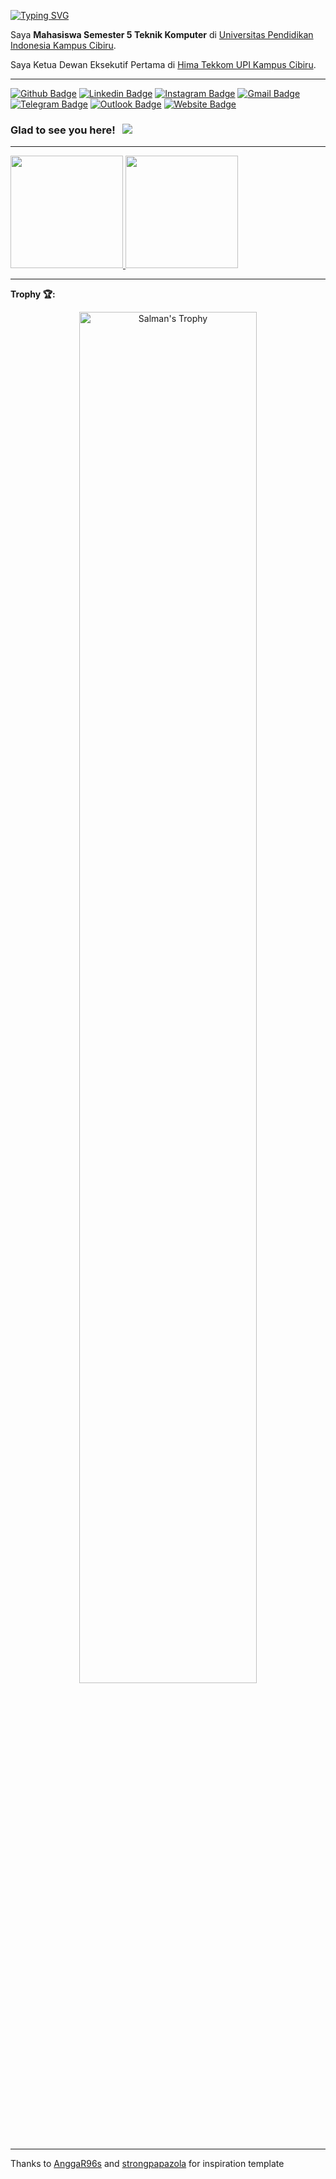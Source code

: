 [![Typing SVG](https://readme-typing-svg.herokuapp.com/?lines=Hello+There!;I'am+Salman+from+Indonesia+👋)](https://git.io/typing-svg)

Saya **Mahasiswa Semester 5 Teknik Komputer** di [Universitas Pendidikan Indonesia Kampus Cibiru](http://tekom.kd-cibiru.upi.edu).

Saya Ketua Dewan Eksekutif Pertama di [Hima Tekkom UPI Kampus Cibiru](https://www.instagram.com/hima.tekkom).

---
[![Github Badge](https://img.shields.io/badge/-Github-000?style=flat&logo=Github&logoColor=white)](https://github.com/Salmansha08)
[![Linkedin Badge](https://img.shields.io/badge/-LinkedIn-blue?style=flat&logo=Linkedin&logoColor=white)](https://www.linkedin.com/in/salman-wiharja-a0b7b220a)
[![Instagram Badge](https://img.shields.io/badge/-Instagram-c13584?style=flat&labelColor=c13584&logo=instagram&logoColor=white)](https://www.instagram.com/salman.sha08)
[![Gmail Badge](https://img.shields.io/badge/-Gmail-c14438?style=flat&logo=Gmail&logoColor=white)](mailto:salmanwiharja8@gmail.com)
[![Telegram Badge](https://img.shields.io/badge/-Telegram-0088cc?style=flat&logo=Telegram&logoColor=white)](https://t.me/Salmansha08)
[![Outlook Badge](https://img.shields.io/badge/-Outlook-0078D4?style=flat&logo=Microsoft-Outlook&logoColor=white)](mailto:salmanwiharja8@outlook.com)
[![Website Badge](https://img.shields.io/badge/Website-3b5998?style=flat-square&logo=google-chrome&logoColor=white)](https://google.com)

### Glad to see you here! &nbsp; ![](https://visitor-badge.laobi.icu/badge?page_id=Salmansha08)
---

<p align="left">
<a href="https://github.com/Salmansha08">
  <img height="180em" src="https://github-readme-stats-eight-theta.vercel.app/api?username=Salmansha08&show_icons=true&theme=algolia&include_all_commits=true&count_private=true"/>
  <img height="180em" src="https://github-readme-stats-eight-theta.vercel.app/api/top-langs/?username=Salmansha08&layout=compact&langs_count=8&theme=algolia"/>
</a>
</p>

---

**Trophy 🏆:**<br>
<p align="center">
  <a href="https://github.com/Salmansha08">
    <img width="75%" alt="Salman's Trophy" src="https://github-profile-trophy.vercel.app/?username=Salmansha08&theme=nord&no-bg=true&margin-h=10&column=4&rank=SSS,SS,S,AAA,AA,A,B,SECRET"/>
  </a>
</p>

---

Thanks to [AnggaR96s](https://github.com/AnggaR96s) and [strongpapazola](https://github.com/strongpapazola) for inspiration template
